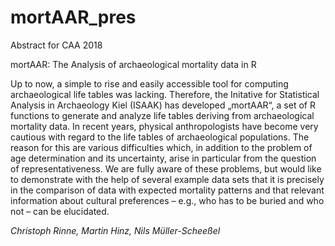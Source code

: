 # mortAAR_pres  
Abstract for CAA 2018

mortAAR: The Analysis of archaeological mortality data in R

Up to now, a simple to rise and easily accessible tool for computing archaeological life tables was lacking. Therefore, the Initative for Statistical Analysis in Archaeology Kiel (ISAAK) has developed „mortAAR“, a set of R functions to generate and analyze life tables deriving from archaeological mortality data. In recent years, physical anthropologists have become very cautious with regard to the life tables of archaeological populations. The reason for this are various difficulties which, in addition to the problem of age determination and its uncertainty, arise in particular from the question of representativeness. We are fully aware of these problems, but would like to demonstrate with the help of several example data sets that it is precisely in the comparison of data with expected mortality patterns and that relevant information about cultural preferences – e.g., who has to be buried and who not – can be elucidated.

*Christoph Rinne, Martin Hinz, Nils Müller-Scheeßel*